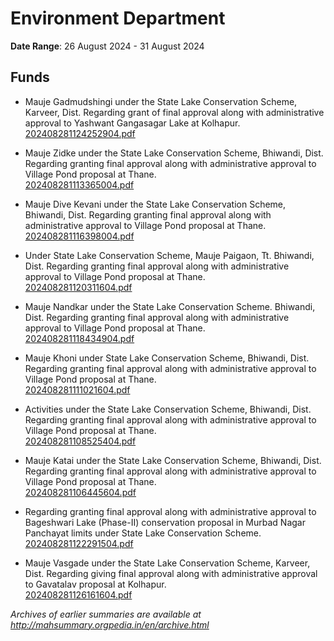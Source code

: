 # Environment Department

**Date Range**: 26 August 2024 - 31 August 2024


## Funds
- Mauje Gadmudshingi under the State Lake Conservation Scheme, Karveer, Dist. Regarding grant of final approval along with administrative approval to Yashwant Gangasagar Lake at Kolhapur.\
  [202408281124252904.pdf](https://gr.maharashtra.gov.in/Site/Upload/Government%20Resolutions/English/202408281124252904.pdf)

- Mauje Zidke under the State Lake Conservation Scheme, Bhiwandi, Dist. Regarding granting final approval along with administrative approval to Village Pond proposal at Thane.\
  [202408281113365004.pdf](https://gr.maharashtra.gov.in/Site/Upload/Government%20Resolutions/English/202408281113365004.pdf)

- Mauje Dive Kevani under the State Lake Conservation Scheme, Bhiwandi, Dist. Regarding granting final approval along with administrative approval to Village Pond proposal at Thane.\
  [202408281116398004.pdf](https://gr.maharashtra.gov.in/Site/Upload/Government%20Resolutions/English/202408281116398004.pdf)

- Under State Lake Conservation Scheme, Mauje Paigaon, Tt. Bhiwandi, Dist. Regarding granting final approval along with administrative approval to Village Pond proposal at Thane.\
  [202408281120311604.pdf](https://gr.maharashtra.gov.in/Site/Upload/Government%20Resolutions/English/202408281120311604.pdf)

- Mauje Nandkar under the State Lake Conservation Scheme. Bhiwandi, Dist. Regarding granting final approval along with administrative approval to Village Pond proposal at Thane.\
  [202408281118434904.pdf](https://gr.maharashtra.gov.in/Site/Upload/Government%20Resolutions/English/202408281118434904.pdf)

- Mauje Khoni under State Lake Conservation Scheme, Bhiwandi, Dist. Regarding granting final approval along with administrative approval to Village Pond proposal at Thane.\
  [202408281111021604.pdf](https://gr.maharashtra.gov.in/Site/Upload/Government%20Resolutions/English/202408281111021604.pdf)

- Activities under the State Lake Conservation Scheme, Bhiwandi, Dist. Regarding granting final approval along with administrative approval to Village Pond proposal at Thane.\
  [202408281108525404.pdf](https://gr.maharashtra.gov.in/Site/Upload/Government%20Resolutions/English/202408281108525404.pdf)

- Mauje Katai under the State Lake Conservation Scheme, Bhiwandi, Dist. Regarding granting final approval along with administrative approval to Village Pond proposal at Thane.\
  [202408281106445604.pdf](https://gr.maharashtra.gov.in/Site/Upload/Government%20Resolutions/English/202408281106445604.pdf)

- Regarding granting final approval along with administrative approval to Bageshwari Lake (Phase-II) conservation proposal in Murbad Nagar Panchayat limits under State Lake Conservation Scheme.\
  [202408281122291504.pdf](https://gr.maharashtra.gov.in/Site/Upload/Government%20Resolutions/English/202408281122291504.pdf)

- Mauje Vasgade under the State Lake Conservation Scheme, Karveer, Dist. Regarding giving final approval along with administrative approval to Gavatalav proposal at Kolhapur.\
  [202408281126161604.pdf](https://gr.maharashtra.gov.in/Site/Upload/Government%20Resolutions/English/202408281126161604.pdf)


*Archives of earlier summaries are available at http://mahsummary.orgpedia.in/en/archive.html*